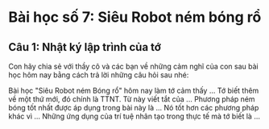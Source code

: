 # Bài học số 7: Siêu Robot ném bóng rổ


## Câu 1: Nhật ký lập trình của tớ

Con hãy chia sẻ với thầy cô và các bạn về những cảm nghĩ của con sau bài học hôm nay bằng cách trả lời những câu hỏi sau nhé:

Bài học "Siêu Robot ném Bóng rổ" hôm nay làm tớ cảm thấy ...
Tớ biết thêm về một thứ mới, đó chính là TTNT. Từ này viết tắt của ...
Phương pháp ném bóng tốt nhất được áp dụng trong bài này là ... Nó tốt hơn các phương pháp khác vì ...
Những ứng dụng của trí tuệ nhân tạo trong thực tế mà tớ biết là ...
